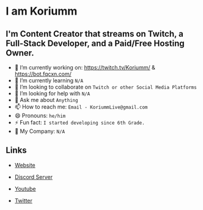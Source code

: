 # I am Koriumm

## I'm Content Creator that streams on Twitch, a Full-Stack Developer, and a Paid/Free Hosting Owner.

- 🔭 I’m currently working on: https://twitch.tv/Koriumm/ & https://bot.fqcxn.com/
- 🌱 I’m currently learning `N/A`
- 👯 I’m looking to collaborate on `Twitch or other Social Media Platforms`
- 🤔 I’m looking for help with `N/A`
- 💬 Ask me about `Anything`
- 📫 How to reach me: `Email - KoriummLive@gmail.com`
- 😄 Pronouns: `he/him`
- ⚡ Fun fact: `I started developing since 6th Grade.`
- 🏡 My Company: `N/A`

## Links

- [Website](https://koriumm.is-a.dev/)

- [Discord Server](https://discord.gg/3Awjwwe59v)

- [Youtube](https://youtube.com/@Koriumm/)

- [Twitter](https://twitter.com/KoriummTV)
